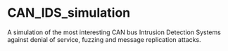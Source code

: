 # CAN_IDS_simulation

A simulation of the most interesting CAN bus Intrusion Detection Systems against denial of service, fuzzing and message replication attacks.